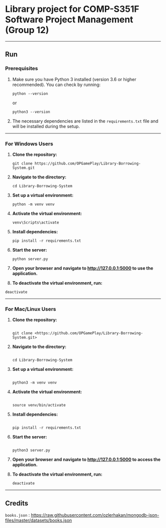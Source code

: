# Library project for COMP-S351F Software Project Management (Group 12)

---

## Run

### Prerequisites

1. Make sure you have Python 3 installed (version 3.6 or higher recommended). You can check by running:

   ```
   python --version
   ```

   or

   ```
   python3 --version
   ```

2. The necessary dependencies are listed in the `requirements.txt` file and will be installed during the setup.

---

### For Windows Users

1. **Clone the repository:**

   ```
   git clone https://github.com/OPGamePlay/Library-Borrowing-System.git
   ```

2. **Navigate to the directory:**

   ```
   cd Library-Borrowing-System
   ```

3. **Set up a virtual environment:**

   ```
   python -m venv venv
   ```

4. **Activate the virtual environment:**

   ```
   venv\Scripts\activate
   ```

5. **Install dependencies:**

   ```
   pip install -r requirements.txt
   ```

6. **Start the server:**

   ```
   python server.py
   ```

7. **Open your browser and navigate to **<http://127.0.0.1:5000>** to use the application.**

8. **To deactivate the virtual environment, run:**

  ```
  deactivate
  ```

---

### For Mac/Linux Users

1. **Clone the repository:**

   ```

   git clone <https://github.com/OPGamePlay/Library-Borrowing-System.git>

   ```

2. **Navigate to the directory:**

   ```

   cd Library-Borrowing-System

   ```

3. **Set up a virtual environment:**

   ```

   python3 -m venv venv

   ```

4. **Activate the virtual environment:**

   ```

   source venv/bin/activate

   ```

5. **Install dependencies:**

   ```

   pip install -r requirements.txt

   ```

6. **Start the server:**

   ```

   python3 server.py

   ```

7. **Open your browser and navigate to **<http://127.0.0.1:5000>** to access the application.**

8. **To deactivate the virtual environment, run:**

   ```
   deactivate
   ```

---

## Credits

`books.json` : <https://raw.githubusercontent.com/ozlerhakan/mongodb-json-files/master/datasets/books.json>
